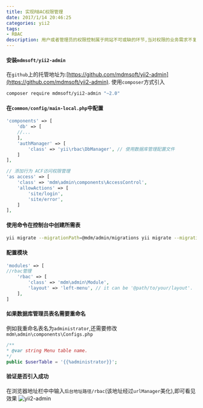 ```yaml
---
title: 实现RBAC权限管理
date: 2017/1/14 20:46:25
categories: yii2
tags: 
- RBAC
description: 用户或者管理员的权限控制属于网站不可或缺的环节,当对权限的业务需求不复杂时,为避免重复造轮子,可直接引用第三方库,本文引入yii2-admin实现RBAC的权利控制与管理
---
```

#### 安装`mdmsoft/yii2-admin`
在`github`上的托管地址为:[https://github.com/mdmsoft/yii2-admin](https://github.com/mdmsoft/yii2-admin).
使用`composer`方式引入
```bash
composer require mdmsoft/yii2-admin "~2.0"
```

#### 在`common/config/main-local.php`中配置

```php
'components' => [
	'db' => [
	//...
	],
	'authManager' => [
		'class' => 'yii\rbac\DbManager', // 使用数据库管理配置文件
	]
],

// 添加行为 ACF访问权限管理
'as access' => [
	'class' => 'mdm\admin\components\AccessControl',
	'allowActions' => [
		'site/login',
		'site/error',
	]
],
```
#### 使用命令在控制台中创建所需表
```bash
yii migrate --migrationPath=@mdm/admin/migrations yii migrate --migrationPath=@yii/rbac/migrations
```
#### 配置模块
```php
'modules' => [
//rbac管理
	'rbac' => [
		'class' => 'mdm\admin\Module',
		'layout' => 'left-menu', // it can be '@path/to/your/layout'.
	],
]
```
#### 如果数据库管理员表名需要重命名
例如我重命名表名为`administrator`,还需要修改`mdm\admin\components\Configs.php`

```php
/**
* @var string Menu table name.
*/
public $userTable = '{{%administrator}}';
```

#### 验证是否引入成功
在浏览器地址栏中中输入`后台地址路径/rbac`(该地址经过`urlManager`美化),即可看见效果
![yii2-admin](http://ooqid2far.bkt.clouddn.com/yii2-admin.png)








